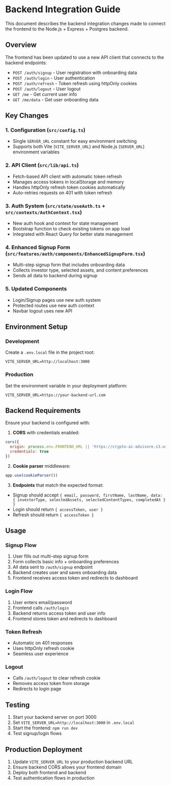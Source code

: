 # Backend Integration Guide

This document describes the backend integration changes made to connect the frontend to the Node.js + Express + Postgres backend.

## Overview

The frontend has been updated to use a new API client that connects to the backend endpoints:

- `POST /auth/signup` - User registration with onboarding data
- `POST /auth/login` - User authentication
- `POST /auth/refresh` - Token refresh using httpOnly cookies
- `POST /auth/logout` - User logout
- `GET /me` - Get current user info
- `GET /me/data` - Get user onboarding data

## Key Changes

### 1. Configuration (`src/config.ts`)
- Single `SERVER_URL` constant for easy environment switching
- Supports both Vite (`VITE_SERVER_URL`) and Node.js (`SERVER_URL`) environment variables

### 2. API Client (`src/lib/api.ts`)
- Fetch-based API client with automatic token refresh
- Manages access tokens in localStorage and memory
- Handles httpOnly refresh token cookies automatically
- Auto-retries requests on 401 with token refresh

### 3. Auth System (`src/state/useAuth.ts` + `src/contexts/AuthContext.tsx`)
- New auth hook and context for state management
- Bootstrap function to check existing tokens on app load
- Integrated with React Query for better state management

### 4. Enhanced Signup Form (`src/features/auth/components/EnhancedSignupForm.tsx`)
- Multi-step signup form that includes onboarding data
- Collects investor type, selected assets, and content preferences
- Sends all data to backend during signup

### 5. Updated Components
- Login/Signup pages use new auth system
- Protected routes use new auth context
- Navbar logout uses new API

## Environment Setup

### Development
Create a `.env.local` file in the project root:
```env
VITE_SERVER_URL=http://localhost:3000
```

### Production
Set the environment variable in your deployment platform:
```env
VITE_SERVER_URL=https://your-backend-url.com
```

## Backend Requirements

Ensure your backend is configured with:

1. **CORS** with credentials enabled:
```javascript
cors({ 
  origin: process.env.FRONTEND_URL || 'https://crypto-ai-advisore.s3.us-east-1.amazonaws.com', 
  credentials: true 
})
```

2. **Cookie parser** middleware:
```javascript
app.use(cookieParser())
```

3. **Endpoints** that match the expected format:
- Signup should accept `{ email, password, firstName, lastName, data: { investorType, selectedAssets, selectedContentTypes, completedAt } }`
- Login should return `{ accessToken, user }`
- Refresh should return `{ accessToken }`

## Usage

### Signup Flow
1. User fills out multi-step signup form
2. Form collects basic info + onboarding preferences
3. All data sent to `/auth/signup` endpoint
4. Backend creates user and saves onboarding data
5. Frontend receives access token and redirects to dashboard

### Login Flow
1. User enters email/password
2. Frontend calls `/auth/login`
3. Backend returns access token and user info
4. Frontend stores token and redirects to dashboard

### Token Refresh
- Automatic on 401 responses
- Uses httpOnly refresh cookie
- Seamless user experience

### Logout
- Calls `/auth/logout` to clear refresh cookie
- Removes access token from storage
- Redirects to login page

## Testing

1. Start your backend server on port 3000
2. Set `VITE_SERVER_URL=http://localhost:3000` in `.env.local`
3. Start the frontend: `npm run dev`
4. Test signup/login flows

## Production Deployment

1. Update `VITE_SERVER_URL` to your production backend URL
2. Ensure backend CORS allows your frontend domain
3. Deploy both frontend and backend
4. Test authentication flows in production

